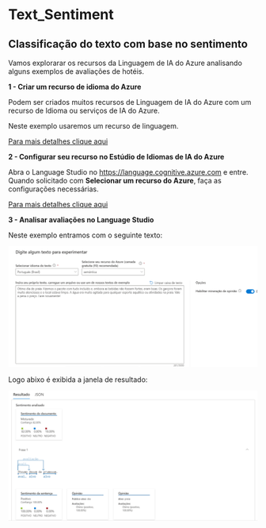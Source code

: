 # Text_Sentiment
## Classificação do texto com base no sentimento

Vamos explorarar os recursos da Linguagem de IA do Azure analisando alguns exemplos de avaliações de hotéis.



__1 - Criar um recurso de idioma do Azure__

Podem ser criados muitos recursos de Linguagem de IA do Azure com um recurso de Idioma ou serviços de IA do Azure.

Neste exemplo usaremos um recurso de linguagem.

[Para mais detalhes clique aqui](https://microsoftlearning.github.io/mslearn-ai-fundamentals/Instructions/Labs/06-text-analysis.html#create-a-language-resource)

__2 - Configurar seu recurso no Estúdio de Idiomas de IA do Azure__

Abra o Language Studio no https://language.cognitive.azure.com e entre. Quando solicitado com **Selecionar um recurso do Azure**, faça as configurações necessárias.

[Para mais detalhes clique aqui](https://microsoftlearning.github.io/mslearn-ai-fundamentals/Instructions/Labs/06-text-analysis.html#configure-your-resource-in-azure-ai-language-studio)


__3 - Analisar avaliações no Language Studio__

Neste exemplo entramos com o seguinte texto:

![imagem original](/inputs/texto-original.png)

Logo abixo é exibida a janela de resultado:

![imagem original](/inputs/resultado.png)